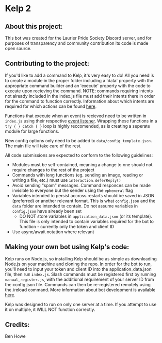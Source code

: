 # Kelp 2
## About this project:

This bot was created for the Laurier Pride Society Discord server, and for purposes of transparency and community contribution its code is made open source.

## Contributing to the project:

If you'd like to add a command to Kelp, it's very easy to do! All you need is to create a module in the proper folder including a 'data' property with the appropriate command builder and an 'execute' property with the code to execute upon recieving the command. NOTE: commands requiring intents not already included in the index.js file must add their intents there in order for the command to function correctly. Information about which intents are required for which actions can be found [here](https://discord.com/developers/docs/topics/gateway#list-of-intents).

Functions that execute when an event is recieved need to be written in `index.js` using their respective [event listener](https://discord.js.org/#/docs/discord.js/main/typedef/Events). Wrapping these functions in a `try { } catch { }` loop is highly reccomended, as is creating a seperate module for large functions.

New config options only need to be added to `data/config_template.json`. The main file will take care of the rest.

All code submissions are expected to conform to the following guidelines:
- Modules must be self-contained, meaning a change to one should not require changes to the rest of the project
- Commands with long functions (eg. sending an image, reading or writing a file, etc.) must use `interaction.deferReply()`
- Avoid sending "spam" messages. Command responces can be made invisible to everyone but the sender using the `ephemeral` flag
- Variables intended to persist accross restarts should be saved in JSON (preferred) or another relevant format. This is what `config.json` and the `data` folder are intended to contain. Do not assume variables in `config.json` have already been set
  - DO NOT store variables in `application_data.json` (or its template). This file is only intended to contain variables required for the bot to function - currently only the token and client ID
- Use async/await notation where relevant

## Making your own bot using Kelp's code:

Kelp runs on Node.js, so installing Kelp should be as simple as downloading Node.js on your machine and cloning the repo. In order for the bot to run, you'll need to input your token and client ID into the application_data.json file, then run `index.js`. Slash commands must be registered first by running `manual_register.js`, with the additional requirement of your server ID from the config.json file. Commands can then be re-registered remotely using the /reload command. More information about bot development is available [here](https://discord.js.org/#/).

Kelp was designed to run on only one server at a time. If you attempt to use it on multiple, it WILL NOT function correctly.

## Credits:
Ben Howe

